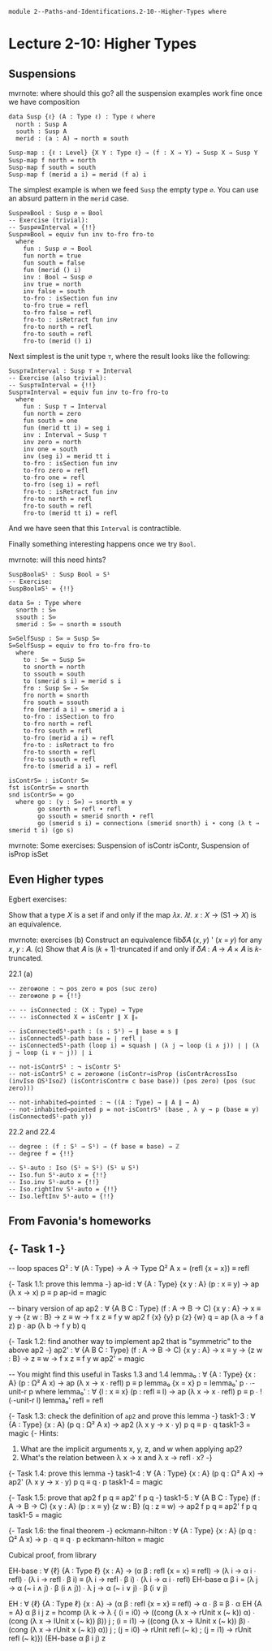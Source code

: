 ```
module 2--Paths-and-Identifications.2-10--Higher-Types where
```

# Lecture 2-10: Higher Types

<!--
```
open import Library.Prelude
open import Library.Literals
open import Library.Univalence
open import 1--Type-Theory.1-2--Inductive-Types
open import 1--Type-Theory.1-3--Universe-Levels-and-More-Inductive-Types
open import 1--Type-Theory.1-4--Propositions-as-Types
open import 2--Paths-and-Identifications.2-1--Paths
open import 2--Paths-and-Identifications.2-2--Equivalences-and-Path-Algebra
open import 2--Paths-and-Identifications.2-3--Substitution-and-J
open import 2--Paths-and-Identifications.2-4--Composition-and-Filling
open import 2--Paths-and-Identifications.2-6--Univalence
open import 2--Paths-and-Identifications.2-7--Propositions
open import 2--Paths-and-Identifications.2-8--Sets
open import 2--Paths-and-Identifications.2-9--Contractible-Maps
```
-->


## Suspensions

mvrnote: where should this go? all the suspension examples work fine once we have composition

```
data Susp {ℓ} (A : Type ℓ) : Type ℓ where
  north : Susp A
  south : Susp A
  merid : (a : A) → north ≡ south

Susp-map : {ℓ : Level} {X Y : Type ℓ} → (f : X → Y) → Susp X → Susp Y
Susp-map f north = north
Susp-map f south = south
Susp-map f (merid a i) = merid (f a) i
```

The simplest example is when we feed ``Susp`` the empty type
``∅``. You can use an absurd pattern in the ``merid`` case.

```
Susp∅≅Bool : Susp ∅ ≃ Bool
-- Exercise (trivial):
-- Susp∅≅Interval = {!!}
Susp∅≅Bool = equiv fun inv to-fro fro-to
  where
    fun : Susp ∅ → Bool
    fun north = true
    fun south = false
    fun (merid () i)
    inv : Bool → Susp ∅
    inv true = north
    inv false = south
    to-fro : isSection fun inv
    to-fro true = refl
    to-fro false = refl
    fro-to : isRetract fun inv
    fro-to north = refl
    fro-to south = refl
    fro-to (merid () i)
```

Next simplest is the unit type ``⊤``, where the result looks like
the following:

```
Susp⊤≅Interval : Susp ⊤ ≃ Interval
-- Exercise (also trivial):
-- Susp⊤≅Interval = {!!}
Susp⊤≅Interval = equiv fun inv to-fro fro-to
  where
    fun : Susp ⊤ → Interval
    fun north = zero
    fun south = one
    fun (merid tt i) = seg i
    inv : Interval → Susp ⊤
    inv zero = north
    inv one = south
    inv (seg i) = merid tt i
    to-fro : isSection fun inv
    to-fro zero = refl
    to-fro one = refl
    to-fro (seg i) = refl
    fro-to : isRetract fun inv
    fro-to north = refl
    fro-to south = refl
    fro-to (merid tt i) = refl
```

And we have seen that this ``Interval`` is contractible.

Finally something interesting happens once we try ``Bool``.

mvrnote: will this need hints?
```
SuspBool≅S¹ : Susp Bool ≃ S¹
-- Exercise:
SuspBool≅S¹ = {!!}
```

```
data S∞ : Type where
  snorth : S∞
  ssouth : S∞
  smerid : S∞ → snorth ≡ ssouth

S∞SelfSusp : S∞ ≃ Susp S∞
S∞SelfSusp = equiv to fro to-fro fro-to
  where
    to : S∞ → Susp S∞
    to snorth = north
    to ssouth = south
    to (smerid s i) = merid s i
    fro : Susp S∞ → S∞
    fro north = snorth
    fro south = ssouth
    fro (merid a i) = smerid a i
    to-fro : isSection to fro
    to-fro north = refl
    to-fro south = refl
    to-fro (merid a i) = refl
    fro-to : isRetract to fro
    fro-to snorth = refl
    fro-to ssouth = refl
    fro-to (smerid a i) = refl

isContrS∞ : isContr S∞
fst isContrS∞ = snorth
snd isContrS∞ = go
  where go : (y : S∞) → snorth ≡ y
        go snorth = refl ∙ refl
        go ssouth = smerid snorth ∙ refl
        go (smerid s i) = connection∧ (smerid snorth) i ∙ cong (λ t → smerid t i) (go s)

```

mvrnote: Some exercises: Suspension of isContr isContr, Suspension of isProp isSet


## Even Higher types

Egbert exercises:

Show that a type 𝑋 is a set if and only if the map
𝜆𝑥. 𝜆𝑡. 𝑥 : 𝑋 → (S1 → 𝑋)
is an equivalence.

mvrnote: exercises
(b) Construct an equivalence fib𝛿𝐴
(𝑥, 𝑦) ' (𝑥 = 𝑦) for any 𝑥, 𝑦 : 𝐴.
(c) Show that 𝐴 is (𝑘 + 1)-truncated if and only if 𝛿𝐴 : 𝐴 → 𝐴 × 𝐴 is
𝑘-truncated.

22.1 (a)

```
-- zero≢one : ¬ pos zero ≡ pos (suc zero)
-- zero≢one p = {!!}

-- -- isConnected : (X : Type) → Type
-- -- isConnected X = isContr ∥ X ∥₀

-- isConnectedS¹-path : (s : S¹) → ∥ base ≡ s ∥
-- isConnectedS¹-path base = ∣ refl ∣
-- isConnectedS¹-path (loop i) = squash ∣ (λ j → loop (i ∧ j)) ∣ ∣ (λ j → loop (i ∨ ~ j)) ∣ i

-- not-isContrS¹ : ¬ isContr S¹
-- not-isContrS¹ c = zero≢one (isContr→isProp (isContrAcrossIso (invIso ΩS¹Isoℤ) (isContrisContr≡ c base base)) (pos zero) (pos (suc zero)))

-- not-inhabited→pointed : ¬ ((A : Type) → ∥ A ∥ → A)
-- not-inhabited→pointed p = not-isContrS¹ (base , λ y → p (base ≡ y) (isConnectedS¹-path y))
```

22.2 and 22.4

```
-- degree : (f : S¹ → S¹) → (f base ≡ base) → ℤ
-- degree f = {!!}

-- S¹-auto : Iso (S¹ ≃ S¹) (S¹ ⊎ S¹)
-- Iso.fun S¹-auto x = {!!}
-- Iso.inv S¹-auto = {!!}
-- Iso.rightInv S¹-auto = {!!}
-- Iso.leftInv S¹-auto = {!!}
```

From Favonia's homeworks
------------------------------------------------------------------------------------
{- Task 1 -}
------------------------------------------------------------------------------------

-- loop spaces
Ω² : ∀ (A : Type) → A → Type
Ω² A x = (refl {x = x}) ≡ refl

{- Task 1.1: prove this lemma -}
ap-id : ∀ {A : Type} {x y : A} (p : x ≡ y) → ap (λ x → x) p ≡ p
ap-id = magic

-- binary version of ap
ap2 : ∀ {A B C : Type} (f : A → B → C) {x y : A} → x ≡ y → {z w : B} → z ≡ w → f x z ≡ f y w
ap2 f {x} {y} p {z} {w} q = ap (λ a → f a z) p ∙ ap (λ b → f y b) q

{- Task 1.2: find another way to implement ap2 that is "symmetric" to the above ap2 -}
ap2' : ∀ {A B C : Type} (f : A → B → C) {x y : A} → x ≡ y → {z w : B} → z ≡ w → f x z ≡ f y w
ap2' = magic

-- You might find this useful in Tasks 1.3 and 1.4
lemma₀ : ∀ {A : Type} {x : A} (p : Ω² A x) → ap (λ x → x ∙ refl) p ≡ p
lemma₀ {x = x} p = lemma₀' p ∙ ∙-unit-r p where
  lemma₀' : ∀ {l : x ≡ x} (p : refl ≡ l) → ap (λ x → x ∙ refl) p ≡ p ∙ ! (∙-unit-r l)
  lemma₀' refl = refl

{- Task 1.3: check the definition of `ap2` and prove this lemma -}
task1-3 : ∀ {A : Type} {x : A} (p q : Ω² A x) → ap2 (λ x y → x ∙ y) p q ≡ p ∙ q
task1-3 = magic
{- Hints:
   1. What are the implicit arguments x, y, z, and w when applying ap2?
   2. What's the relation between λ x → x and λ x → refl ∙ x? -}

{- Task 1.4: prove this lemma -}
task1-4 : ∀ {A : Type} {x : A} (p q : Ω² A x) → ap2' (λ x y → x ∙ y) p q ≡ q ∙ p
task1-4 = magic

{- Task 1.5: prove that ap2 f p q ≡ ap2' f p q -}
task1-5 : ∀ {A B C : Type} (f : A → B → C) {x y : A} (p : x ≡ y) {z w : B} (q : z ≡ w) → ap2 f p q ≡ ap2' f p q
task1-5 = magic

{- Task 1.6: the final theorem -}
eckmann-hilton : ∀ {A : Type} {x : A} (p q : Ω² A x) → p ∙ q ≡ q ∙ p
eckmann-hilton = magic

Cubical proof, from library

EH-base : ∀ {ℓ} {A : Type ℓ} {x : A} → (α β : refl {x = x} ≡ refl)
         → (λ i → α i ∙ refl) ∙ (λ i → refl ∙ β i)
          ≡ (λ i → refl ∙ β i) ∙ (λ i → α i ∙ refl)
EH-base α β i = (λ j → α (~ i ∧ j) ∙ β (i ∧ j)) ∙ λ j → α (~ i ∨ j) ∙ β (i ∨ j)

EH : ∀ {ℓ} {A : Type ℓ} {x : A} → (α β : refl {x = x} ≡ refl) → α ∙ β ≡ β ∙ α
EH {A = A} α β i j z =
  hcomp (λ k → λ { (i = i0) → ((cong (λ x → rUnit x (~ k)) α) ∙ (cong (λ x → lUnit x (~ k)) β)) j
                 ; (i = i1) → ((cong (λ x → lUnit x (~ k)) β) ∙ (cong (λ x → rUnit x (~ k)) α)) j
                 ; (j = i0) → rUnit refl (~ k)
                 ; (j = i1) → rUnit refl (~ k)})
  (EH-base α β i j) z
